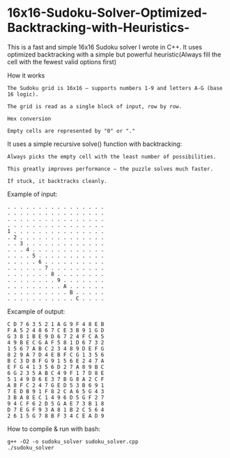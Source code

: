 # 16x16-Sudoku-Solver-Optimized-Backtracking-with-Heuristics-
This is a fast and simple 16x16 Sudoku solver I wrote in C++. It uses optimized backtracking with a simple but powerful heuristic(Always fill the cell with the fewest valid options first)

How it works

    The Sudoku grid is 16x16 — supports numbers 1-9 and letters A-G (base 16 logic).

    The grid is read as a single block of input, row by row.

    Hex conversion

    Empty cells are represented by "0" or "."
    
    
It uses a simple recursive solve() function with backtracking:

    Always picks the empty cell with the least number of possibilities.

    This greatly improves performance — the puzzle solves much faster.

    If stuck, it backtracks cleanly.

Example of input:  

    . . . . . . . . . . . . . . . .
    . . . . . . . . . . . . . . . .
    . . . . . . . . . . . . . . . .
    . . . . . . . . . . . . . . . .
    1 . . . . . . . . . . . . . . .
    . 2 . . . . . . . . . . . . . .
    . . 3 . . . . . . . . . . . . .
    . . . 4 . . . . . . . . . . . .
    . . . . 5 . . . . . . . . . . .
    . . . . . 6 . . . . . . . . . .
    . . . . . . 7 . . . . . . . . .
    . . . . . . . 8 . . . . . . . .
    . . . . . . . . 9 . . . . . . .
    . . . . . . . . . A . . . . . .
    . . . . . . . . . . B . . . . .
    . . . . . . . . . . . C . . . .  

Excample of output:

    C D 7 6 3 5 2 1 A G 9 F 4 8 E B 
    F A 5 2 4 8 6 7 C E 3 B 9 1 G D 
    G 3 8 1 B E 9 D 6 7 2 4 F C A 5 
    4 9 B E C G A F 5 8 1 D 6 7 3 2 
    1 5 6 7 A B C 2 3 4 8 9 D E F G 
    8 2 9 A 7 D 4 E B F C G 1 3 5 6 
    B C 3 D 8 F G 9 1 5 6 E 2 4 7 A 
    E F G 4 1 3 5 6 D 2 7 A 8 9 B C 
    6 G 2 3 5 A B C 4 9 F 1 7 D 8 E 
    5 1 4 9 D 6 E 3 7 B G 8 A 2 C F 
    A 8 F C 2 4 7 G E D 5 3 B 6 9 1 
    7 E D B 9 1 F 8 2 C A 6 5 G 4 3 
    3 B A 8 E C 1 4 9 6 D 5 G F 2 7 
    9 4 C F 6 2 D 5 G A E 7 3 B 1 8 
    D 7 E G F 9 3 A 8 1 B 2 C 5 6 4 
    2 6 1 5 G 7 8 B F 3 4 C E A D 9

How to compile & run with bash:

    g++ -O2 -o sudoku_solver sudoku_solver.cpp
    ./sudoku_solver  

    
